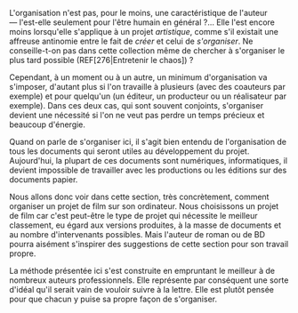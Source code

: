 <!-- Page: #610 Introduction à l'organisation du travail -->

L'organisation n'est pas, pour le moins, une caractéristique de l'auteur — l'est-elle seulement pour l'être humain en général ?… Elle l'est encore moins lorsqu'elle s'applique à un projet *artistique*, comme s'il existait une affreuse antinomie entre le fait de *créer* et celui de *s'organiser*. Ne conseille-t-on pas dans cette collection même de chercher à s'organiser le plus tard possible (REF[276|Entretenir le chaos]) ?

Cependant, à un moment ou à un autre, un minimum d'organisation va s'imposer, d'autant plus si l'on travaille à plusieurs (avec des coauteurs par exemple) et pour quelqu'un (un éditeur, un producteur ou un réalisateur par exemple). Dans ces deux cas, qui sont souvent conjoints, s'organiser devient une nécessité si l'on ne veut pas perdre un temps précieux et beaucoup d'énergie.

Quand on parle de s'organiser ici, il s'agit bien entendu de l'organisation de tous les documents qui seront utiles au développement du projet. Aujourd'hui, la plupart de ces documents sont numériques, informatiques, il devient impossible de travailler avec les productions ou les éditions sur des documents papier.

Nous allons donc voir dans cette section, très concrètement, comment organiser un projet de film sur son ordinateur. Nous choisissons un projet de film car c'est peut-être le type de projet qui nécessite le meilleur classement, eu égard aux versions produites, à la masse de documents et au nombre d'intervenants possibles. Mais l'auteur de roman ou de BD pourra aisément s'inspirer des suggestions de cette section pour son travail propre.

La méthode présentée ici s'est construite en empruntant le meilleur à de nombreux auteurs professionnels. Elle représente par conséquent une sorte d'idéal qu'il serait vain de vouloir suivre à la lettre. Elle est plutôt pensée pour que chacun y puise sa propre façon de s'organiser.